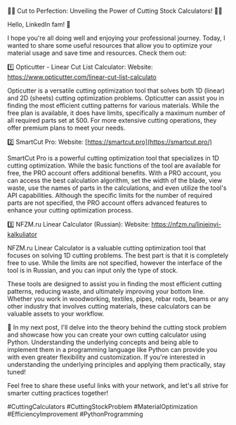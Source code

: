 🔧📐 Cut to Perfection: Unveiling the Power of Cutting Stock Calculators! 🔬🤖

Hello, LinkedIn fam! 👋

I hope you're all doing well and enjoying your professional journey. Today, I wanted to share some useful resources that allow you to optimize your material usage and save time and resources. Check them out:

1️⃣ Opticutter - Linear Cut List Calculator: Website: <https://www.opticutter.com/linear-cut-list-calculato>

Opticutter is a versatile cutting optimization tool that solves both 1D (linear) and 2D (sheets) cutting optimization problems. Opticutter can assist you in finding the most efficient cutting patterns for various materials. While the free plan is available, it does have limits, specifically a maximum number of all required parts set at 500. For more extensive cutting operations, they offer premium plans to meet your needs.

2️⃣ SmartCut Pro: Website: [https://smartcut.pro](https://smartcut.pro/)

SmartCut Pro is a powerful cutting optimization tool that specializes in 1D cutting optimization. While the basic functions of the tool are available for free, the PRO account offers additional benefits. With a PRO account, you can access the best calculation algorithm, set the width of the blade, view waste, use the names of parts in the calculations, and even utilize the tool's API capabilities. Although the specific limits for the number of required parts are not specified, the PRO account offers advanced features to enhance your cutting optimization process.

3️⃣ NFZM.ru Linear Calculator (Russian): Website: <https://nfzm.ru/linieinyi-kalkuliator>

NFZM.ru Linear Calculator is a valuable cutting optimization tool that focuses on solving 1D cutting problems. The best part is that it is completely free to use. While the limits are not specified, however the interface of the tool is in Russian, and you can input only the type of stock.

These tools are designed to assist you in finding the most efficient cutting patterns, reducing waste, and ultimately improving your bottom line. Whether you work in woodworking, textiles, pipes, rebar rods, beams or any other industry that involves cutting materials, these calculators can be valuable assets to your workflow.

📢 In my next post, I'll delve into the theory behind the cutting stock problem and showcase how you can create your own cutting calculator using Python. Understanding the underlying concepts and being able to implement them in a programming language like Python can provide you with even greater flexibility and customization. If you're interested in understanding the underlying principles and applying them practically, stay tuned!

Feel free to share these useful links with your network, and let's all strive for smarter cutting practices together!

#CuttingCalculators #CuttingStockProblem #MaterialOptimization #EfficiencyImprovement #PythonProgramming
